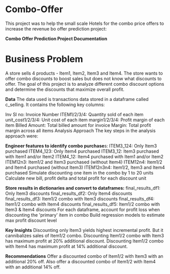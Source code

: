 # Combo-Offer
This project was to help the small scale Hotels for the combo price offers to increase the revenue
bo offer prediction project:

**Combo Offer Prediction Project Documentation**
# Business Problem
A store sells 4 products - Item1, Item2, Item3 and Item4. The store wants to offer combo discounts to boost sales but does not know what discounts to offer. The goal of this project is to analyze different combo discount options and determine the discounts that maximize overall profit.

**Data**
The data used is transactions data stored in a dataframe called c_selling. It contains the following key columns:

Inv Sl no: Invoice Number
ITEM1/2/3/4: Quantity sold of each item
unit_cost1/2/3/4: Unit cost of each item
margin1/2/3/4: Profit margin of each item
Billed Amount: Total billed amount for invoice
Margin: Total profit margin across all items
Analysis Approach
The key steps in the analysis approach were:

**Engineer features to identify combo purchase**s:
ITEM3_124: Only Item3 purchased
ITEM4_123: Only Item4 purchased
ITEM3_12: Item3 purchased with Item1 and/or Item2
ITEM4_12: Item4 purchased with Item1 and/or Item2
ITEM12n3: Item1/2 and Item3 purchased (without Item4)
ITEM12n4: Item1/2 and Item4 purchased (without Item3)
ITEM12n3n4: Item1/2, Item3 and Item4 purchased
Simulate discounting one item in the combo by 1 to 20 units
Calculate new bill, profit delta and total profit for each discount unit


**Store results in dictionaries and convert to dataframes:**
final_results_df1: Only Item3 discounts
final_results_df2: Only Item4 discounts
final_results_df3: Item1/2 combo with Item3 discounts
final_results_df4: Item1/2 combo with Item4 discounts
final_results_df5: Item1/2 combo with Item3 & Item4 discounts
For each dataframe, account for profit loss when discounting the 'primary' item in combo
Build regression models to estimate max profit discount level

**Key Insights**
Discounting only Item3 yields highest incremental profit. But it cannibalizes sales of Item1/2 combo.
Discounting Item1/2 combo with Item3 has maximum profit at 20% additional discount.
Discounting Item1/2 combo with Item4 has maximum profit at 14% additional discount.


**Recommendations**
Offer a discounted combo of Item1/2 with Item3 with an additional 20% off.
Also offer a discounted combo of Item1/2 with Item4 with an additional 14% off.
